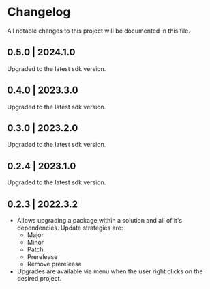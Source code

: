 # Changelog
All notable changes to this project will be documented in this file.

## 0.5.0 | 2024.1.0

Upgraded to the latest sdk version.

## 0.4.0 | 2023.3.0

Upgraded to the latest sdk version.

## 0.3.0 | 2023.2.0

Upgraded to the latest sdk version.

## 0.2.4 | 2023.1.0

Upgraded to the latest sdk version.

## 0.2.3 | 2022.3.2
- Allows upgrading a package within a solution and all of it's dependencies. Update strategies are:
  - Major
  - Minor
  - Patch
  - Prerelease
  - Remove prerelease
- Upgrades are available via menu when the user right clicks on the desired project.
